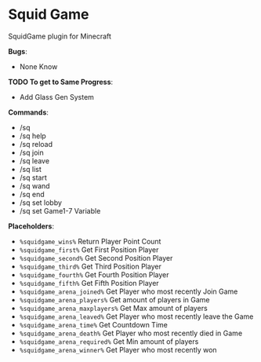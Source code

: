 # Squid Game
SquidGame plugin for Minecraft

**Bugs**:
- None Know

**TODO To get to Same Progress**:
- Add Glass Gen System

**Commands**:
- /sq
- /sq help
- /sq reload
- /sq join
- /sq leave
- /sq list
- /sq start
- /sq wand
- /sq end
- /sq set lobby
- /sq set Game1-7 Variable

**Placeholders**:
- `%squidgame_wins%` Return Player Point Count
- `%squidgame_first%`  Get First Position Player
- `%squidgame_second%`  Get Second Position Player
- `%squidgame_third%`  Get Third Position Player
- `%squidgame_fourth%`  Get Fourth Position Player
- `%squidgame_fifth%`  Get Fifth Position Player
- `%squidgame_arena_joined%`  Get Player who most recently Join Game
- `%squidgame_arena_players%`  Get amount of players in Game
- `%squidgame_arena_maxplayers%`  Get Max amount of players
- `%squidgame_arena_leaved%`  Get Player who most recently leave the Game
- `%squidgame_arena_time%`  Get Countdown Time
- `%squidgame_arena_death%`  Get Player who most recently died in Game
- `%squidgame_arena_required%`  Get Min amount of players
- `%squidgame_arena_winner%`  Get Player who most recently won
